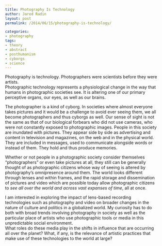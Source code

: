 ```yaml
---
title: Photography Is Technology
author: Jared Radin
layout: post
permalink: /2014/06/15/photography-is-technology/

categories:
- photography
tags:
- theory
- abstract
- posthumanism
- cyborgs
- science
---
```

Photography is technology. Photographers were scientists before they were artists.  
Photographic technology represents a physiological change in the way that humans in photographic societies see. It is altering one of our primary perceptive organs, our eyes, as well as our brains.
<!--more-->

The photographer is a kind of cyborg. In societies where almost everyone takes pictures and it would be a challenge to avoid ever seeing them, we all become photographers and thus cyborgs as well. Our sense of sight is not the same as that of our biological forbears who did not use cameras, who were not constantly exposed to photographic images. People in this society are inundated with pictures. They appear side by side as advertising and content in television and magazines, on the web and in the physical world. They are included in messages, used to communicate alongside words or instead of them. They hold and thus produce memories.


Whether or not people in a photographic society consider themselves “photographers” or even take pictures at all, they still can be generally thought of as photographic citizens whose way of seeing is altered by photography&#8217;s omnipresence around them. The world looks different through lenses and within frames, and the rapid storage and dissemination of pictures and video which are possible today allow photographic citizens to<i> see all over the world and </i><i>across</i><i> vast expan</i><i>s</i><i>es of time</i>, all at once.

I am interested in exploring the impact of lens-based recording technologies such as photography and video on broader changes in the nature of culture and politics in a globalized world. My curiosity has to do both with broad trends involving photography in society as well as the particular place of artists who use photographic tools or media in this unpredictable social environment. <br /> What roles do these media play in the shifts in influence that are occurring all over the planet? What, if any, is the relevance of artistic practices that make use of these technologies to the world at large?

